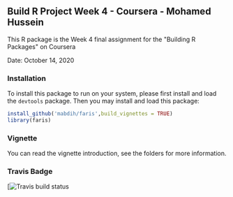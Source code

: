 ## Build R Project Week 4 - Coursera - Mohamed Hussein

This R package is the Week 4 final assignment for the "Building R Packages" on Coursera

Date: October 14, 2020

### Installation

To install this package to run on your system, please first install and load the `devtools` package. Then you may install and load this package:

```R
install_github('mabdih/faris',build_vignettes = TRUE)
library(faris)
```

### Vignette

You can read the vignette introduction, see the folders for more information. 


### Travis Badge

[![Travis build status](https://travis-ci.org/mabdih/faris.svg?branch=main)
